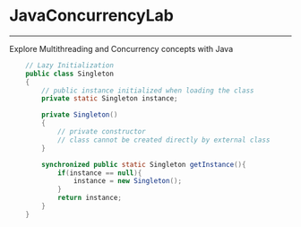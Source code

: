 # JavaConcurrencyLab

---

Explore Multithreading and Concurrency concepts with Java

``` Java
    // Lazy Initialization
    public class Singleton
    {
        // public instance initialized when loading the class
        private static Singleton instance;

        private Singleton()
        {
            // private constructor
            // class cannot be created directly by external class
        }

        synchronized public static Singleton getInstance(){
            if(instance == null){
                instance = new Singleton();
            }
            return instance;
        }
    }
```    



